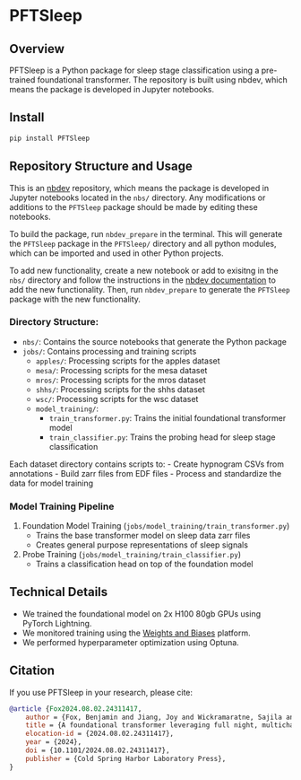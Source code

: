 # PFTSleep


<!-- WARNING: THIS FILE WAS AUTOGENERATED! DO NOT EDIT! -->

## Overview

PFTSleep is a Python package for sleep stage classification using a
pre-trained foundational transformer. The repository is built using
nbdev, which means the package is developed in Jupyter notebooks.

## Install

``` sh
pip install PFTSleep
```

## Repository Structure and Usage

This is an [nbdev](https://nbdev.fast.ai/) repository, which means the
package is developed in Jupyter notebooks located in the `nbs/`
directory. Any modifications or additions to the `PFTSleep` package
should be made by editing these notebooks.

To build the package, run `nbdev_prepare` in the terminal. This will
generate the `PFTSleep` package in the `PFTSleep/` directory and all
python modules, which can be imported and used in other Python projects.

To add new functionality, create a new notebook or add to exisitng in
the `nbs/` directory and follow the instructions in the [nbdev
documentation](https://nbdev.fast.ai/getting_started.html) to add the
new functionality. Then, run `nbdev_prepare` to generate the `PFTSleep`
package with the new functionality.

### Directory Structure:

- `nbs/`: Contains the source notebooks that generate the Python package
- `jobs/`: Contains processing and training scripts
  - `apples/`: Processing scripts for the apples dataset
  - `mesa/`: Processing scripts for the mesa dataset
  - `mros/`: Processing scripts for the mros dataset
  - `shhs/`: Processing scripts for the shhs dataset
  - `wsc/`: Processing scripts for the wsc dataset
  - `model_training/`:
    - `train_transformer.py`: Trains the initial foundational
      transformer model
    - `train_classifier.py`: Trains the probing head for sleep stage
      classification

Each dataset directory contains scripts to: - Create hypnogram CSVs from
annotations - Build zarr files from EDF files - Process and standardize
the data for model training

### Model Training Pipeline

1.  Foundation Model Training
    (`jobs/model_training/train_transformer.py`)
    - Trains the base transformer model on sleep data zarr files
    - Creates general purpose representations of sleep signals
2.  Probe Training (`jobs/model_training/train_classifier.py`)
    - Trains a classification head on top of the foundation model

## Technical Details

- We trained the foundational model on 2x H100 80gb GPUs using PyTorch
  Lightning.
- We monitored training using the [Weights and
  Biases](https://wandb.ai/) platform.
- We performed hyperparameter optimization using Optuna.

## Citation

If you use PFTSleep in your research, please cite:

``` bibtex
@article {Fox2024.08.02.24311417,
    author = {Fox, Benjamin and Jiang, Joy and Wickramaratne, Sajila and Kovatch, Patricia and Suarez-Farinas, Mayte and Shah, Neomi A and Parekh, Ankit and Nadkarni, Girish N},
    title = {A foundational transformer leveraging full night, multichannel sleep study data accurately classifies sleep stages},
    elocation-id = {2024.08.02.24311417},
    year = {2024},
    doi = {10.1101/2024.08.02.24311417},
    publisher = {Cold Spring Harbor Laboratory Press},
}
```
